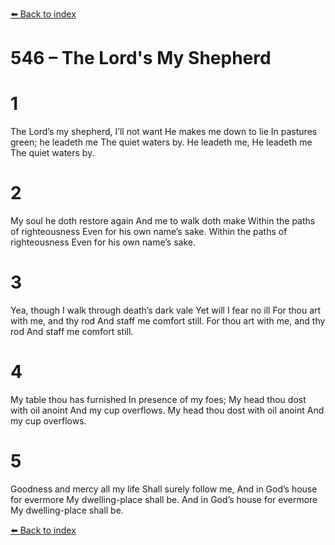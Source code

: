 [⬅️ Back to index](../README.md)

# 546 – The Lord's My Shepherd


# 1
The Lord’s my shepherd, I’ll not want
He makes me down to lie
In pastures green; he leadeth me
The quiet waters by.
He leadeth me, He leadeth me
The quiet waters by.

# 2
My soul he doth restore again
And me to walk doth make
Within the paths of righteousness
Even for his own name’s sake.
Within the paths of righteousness
Even for his own name’s sake.

# 3
Yea, though I walk through death’s dark vale
Yet will I fear no ill
For thou art with me, and thy rod
And staff me comfort still.
For thou art with me, and thy rod
And staff me comfort still.

# 4
My table thou has furnished
In presence of my foes;
My head thou dost with oil anoint
And my cup overflows.
My head thou dost with oil anoint
And my cup overflows.

# 5
Goodness and mercy all my life
Shall surely follow me,
And in God’s house for evermore
My dwelling-place shall be.
And in God’s house for evermore
My dwelling-place shall be.

[⬅️ Back to index](../README.md)
